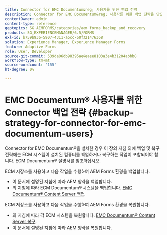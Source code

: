 ```yaml
---
title: Connector for EMC Documentum&reg; 사용자를 위한 백업 전략
description: Connector for EMC Documentum&reg; 사용자를 위한 백업 전략을 만드는 방법을 확인하십시오.
contentOwner: admin
content-type: reference
geptopics: SG_AEMFORMS/categories/aem_forms_backup_and_recovery
products: SG_EXPERIENCEMANAGER/6.5/FORMS
exl-id: b759b936-5907-4311-a5cc-60f321476368
solution: Experience Manager, Experience Manager Forms
feature: Adaptive Forms
role: User, Developer
source-git-commit: 539da06db98395ae6eaee8103a3e4b31204abbb8
workflow-type: tm+mt
source-wordcount: '155'
ht-degree: 0%

---
```


# EMC Documentum® 사용자를 위한 Connector 백업 전략 {#backup-strategy-for-connector-for-emc-documentum-users}

Connector for EMC Documentum®을 설치한 경우 이 장의 지침 외에 백업 및 복구 전략에는 ECM 시스템이 설치된 컴퓨터를 백업하거나 복구하는 작업이 포함되어야 합니다. ECM Documentum® 설명서를 참조하십시오.

ECM 저장소를 사용하고 다음 작업을 수행하여 AEM Forms 환경을 백업합니다.

* 이 문서에 설명된 지침에 따라 AEM 양식을 백업합니다.
* 의 지침에 따라 ECM Documentum® 시스템을 백업합니다. [EMC Documentum® Content Server 백업](/help/forms/using/admin-help/backing-recovering-emc-documentum-repository.md#back-up-the-emc-documentum-content-server).

ECM 저장소를 사용하고 다음 작업을 수행하여 AEM Forms 환경을 복원합니다.

* 의 지침에 따라 각 ECM 시스템을 복원합니다. [EMC Documentum® Content Server 복구](/help/forms/using/admin-help/backing-recovering-emc-documentum-repository.md#restore-the-emc-documentum-content-server).
* 이 문서에 설명된 지침에 따라 AEM 양식을 복원합니다.
